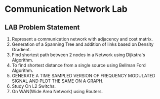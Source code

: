 # Communication Network Lab
## LAB Problem Statement
1. Represent a communication network with adjacency and cost matrix.
2. Generation of a Spanning Tree and addition of links based on Density Gradient.
3. Find shortest path between 2 nodes in a Network using Dijkstra's Algorithm.
4. To find shortest distance from a single source using Bellman Ford Algorithm.
5. GENERATE A TIME SAMPLED VERSION OF FREQUENCY MODULATED SIGNAL AND PLOT THE SAME ON A GRAPH.
6. Study On L2 Switchs.
7. On WAN(Wide Area Network) using Routers. 

